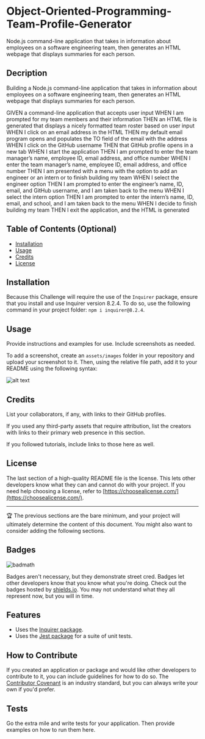 # Object-Oriented-Programming-Team-Profile-Generator
Node.js command-line application that takes in information about employees on a software engineering team, then generates an HTML webpage that displays summaries for each person. 

 
## Decription
 
Building a Node.js command-line application that takes in information about employees on a software engineering team, then generates an HTML webpage that displays summaries for each person. 

GIVEN a command-line application that accepts user input
WHEN I am prompted for my team members and their information
THEN an HTML file is generated that displays a nicely formatted team roster based on user input
WHEN I click on an email address in the HTML
THEN my default email program opens and populates the TO field of the email with the address
WHEN I click on the GitHub username
THEN that GitHub profile opens in a new tab
WHEN I start the application
THEN I am prompted to enter the team manager’s name, employee ID, email address, and office number
WHEN I enter the team manager’s name, employee ID, email address, and office number
THEN I am presented with a menu with the option to add an engineer or an intern or to finish building my team
WHEN I select the engineer option
THEN I am prompted to enter the engineer’s name, ID, email, and GitHub username, and I am taken back to the menu
WHEN I select the intern option
THEN I am prompted to enter the intern’s name, ID, email, and school, and I am taken back to the menu
WHEN I decide to finish building my team
THEN I exit the application, and the HTML is generated
 
 
## Table of Contents (Optional)
 
 
- [Installation](#installation)
- [Usage](#usage)
- [Credits](#credits)
- [License](#license)
 
## Installation
 
Because this Challenge will require the use of the `Inquirer` package, ensure that you install and use Inquirer version 8.2.4. To do so, use the following command in your project folder: `npm i inquirer@8.2.4`.
 
## Usage
 
Provide instructions and examples for use. Include screenshots as needed.
 
To add a screenshot, create an `assets/images` folder in your repository and upload your screenshot to it. Then, using the relative file path, add it to your README using the following syntax:
 
![alt text](assets/images/screenshot.png)
 
## Credits
 
List your collaborators, if any, with links to their GitHub profiles.
 
If you used any third-party assets that require attribution, list the creators with links to their primary web presence in this section.
 
If you followed tutorials, include links to those here as well.
 
## License
 
The last section of a high-quality README file is the license. This lets other developers know what they can and cannot do with your project. If you need help choosing a license, refer to [https://choosealicense.com/](https://choosealicense.com/).
 
---
 
🏆 The previous sections are the bare minimum, and your project will ultimately determine the content of this document. You might also want to consider adding the following sections.
 
## Badges
 
![badmath](https://img.shields.io/github/languages/top/nielsenjared/badmath)
 
Badges aren't necessary, but they demonstrate street cred. Badges let other developers know that you know what you're doing. Check out the badges hosted by [shields.io](https://shields.io/). You may not understand what they all represent now, but you will in time.
 
## Features

- Uses the [Inquirer package](https://www.npmjs.com/package/inquirer/v/8.2.4).
- Uses the [Jest package](https://www.npmjs.com/package/jest) for a suite of unit tests.
 
## How to Contribute
 
If you created an application or package and would like other developers to contribute to it, you can include guidelines for how to do so. The [Contributor Covenant](https://www.contributor-covenant.org/) is an industry standard, but you can always write your own if you'd prefer.
 
## Tests
 
Go the extra mile and write tests for your application. Then provide examples on how to run them here.
